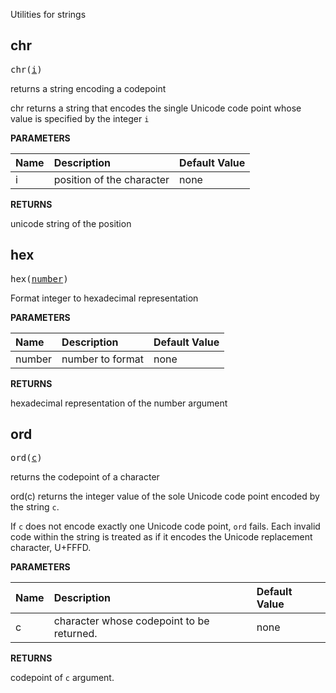 <!-- Generated with Stardoc: http://skydoc.bazel.build -->

Utilities for strings

<a id="chr"></a>

## chr

<pre>
chr(<a href="#chr-i">i</a>)
</pre>

returns a string encoding a codepoint

chr returns a string that encodes the single Unicode code
point whose value is specified by the integer `i`


**PARAMETERS**


| Name  | Description | Default Value |
| :------------- | :------------- | :------------- |
| <a id="chr-i"></a>i |  position of the character   |  none |

**RETURNS**

unicode string of the position


<a id="hex"></a>

## hex

<pre>
hex(<a href="#hex-number">number</a>)
</pre>

Format integer to hexadecimal representation

**PARAMETERS**


| Name  | Description | Default Value |
| :------------- | :------------- | :------------- |
| <a id="hex-number"></a>number |  number to format   |  none |

**RETURNS**

hexadecimal representation of the number argument


<a id="ord"></a>

## ord

<pre>
ord(<a href="#ord-c">c</a>)
</pre>

returns the codepoint of a character

ord(c) returns the integer value of the sole Unicode code point
encoded by the string `c`.

If `c` does not encode exactly one Unicode code point, `ord` fails.
Each invalid code within the string is treated as if it encodes the
Unicode replacement character, U+FFFD.


**PARAMETERS**


| Name  | Description | Default Value |
| :------------- | :------------- | :------------- |
| <a id="ord-c"></a>c |  character whose codepoint to be returned.   |  none |

**RETURNS**

codepoint of `c` argument.



